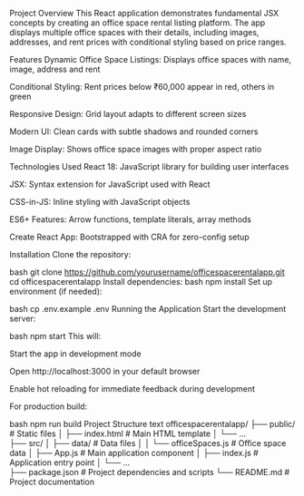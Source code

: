 Project Overview
This React application demonstrates fundamental JSX concepts by creating an office space rental listing platform. The app displays multiple office spaces with their details, including images, addresses, and rent prices with conditional styling based on price ranges.

Features
Dynamic Office Space Listings: Displays office spaces with name, image, address and rent

Conditional Styling: Rent prices below ₹60,000 appear in red, others in green

Responsive Design: Grid layout adapts to different screen sizes

Modern UI: Clean cards with subtle shadows and rounded corners

Image Display: Shows office space images with proper aspect ratio

Technologies Used
React 18: JavaScript library for building user interfaces

JSX: Syntax extension for JavaScript used with React

CSS-in-JS: Inline styling with JavaScript objects

ES6+ Features: Arrow functions, template literals, array methods

Create React App: Bootstrapped with CRA for zero-config setup

Installation
Clone the repository:

bash
git clone https://github.com/yourusername/officespacerentalapp.git
cd officespacerentalapp
Install dependencies:
bash
npm install
Set up environment (if needed):

bash
cp .env.example .env
Running the Application
Start the development server:

bash
npm start
This will:

Start the app in development mode

Open http://localhost:3000 in your default browser

Enable hot reloading for immediate feedback during development

For production build:

bash
npm run build
Project Structure
text
officespacerentalapp/
├── public/                  # Static files
│   ├── index.html           # Main HTML template
│   └── ...                  
├── src/
│   ├── data/                # Data files
│   │   └── officeSpaces.js  # Office space data
│   ├── App.js               # Main application component
│   ├── index.js             # Application entry point
│   └── ...                  
├── package.json             # Project dependencies and scripts
└── README.md                # Project documentation
